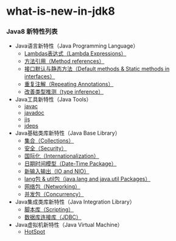 # what-is-new-in-jdk8

### Java8 新特性列表

*   Java语言新特性（Java Programming Language）
    *   [Lambdas表达式（Lambda Expressions）](http://www.iamroma.com/article/details/174d2938b5c746d3a4bb0f98242a7216#)
    *   [方法引用（Method references）](http://www.iamroma.com/article/details/174d2938b5c746d3a4bb0f98242a7216#)
    *   [接口默认与静态方法（Default methods & Static methods in interfaces）](http://www.iamroma.com/article/details/174d2938b5c746d3a4bb0f98242a7216#)
    *   [重复注解（Repeating Annotations）](http://www.iamroma.com/article/details/174d2938b5c746d3a4bb0f98242a7216#)
    *   [改善类型推测（type inference）](http://www.iamroma.com/article/details/174d2938b5c746d3a4bb0f98242a7216#)
*   Java工具新特性（Java Tools）
    *   [javac](http://www.iamroma.com/article/details/174d2938b5c746d3a4bb0f98242a7216#)
    *   [javadoc](http://www.iamroma.com/article/details/174d2938b5c746d3a4bb0f98242a7216#)
    *   [jjs](http://www.iamroma.com/article/details/174d2938b5c746d3a4bb0f98242a7216#)
    *   [jdeps](http://www.iamroma.com/article/details/174d2938b5c746d3a4bb0f98242a7216#)
*   Java基础类库新特性（Java Base Library）
    *   [集合（Collections）](http://www.iamroma.com/article/details/174d2938b5c746d3a4bb0f98242a7216#)
    *   <a href="">安全（Security）</a>
    *   <a href="">国际化（Internationalization）</a>
    *   <a href="">日期时间模型（Date-Time Package）</a>
    *   [新输入输出（IO and NIO）](http://www.iamroma.com/article/details/174d2938b5c746d3a4bb0f98242a7216#)
    *   [lang包 & util包（java.lang and java.util Packages）](http://www.iamroma.com/article/details/174d2938b5c746d3a4bb0f98242a7216#)
    *   [网络包（Networking）](http://www.iamroma.com/article/details/174d2938b5c746d3a4bb0f98242a7216#)
    *   [并发包（Concurrency）](http://www.iamroma.com/article/details/174d2938b5c746d3a4bb0f98242a7216#)
*   Java集成类库新特性（Java Integration Library）
    *   [脚本库（Scripting）](http://www.iamroma.com/article/details/174d2938b5c746d3a4bb0f98242a7216#)
    *   [数据库连接库（JDBC）](http://www.iamroma.com/article/details/174d2938b5c746d3a4bb0f98242a7216#)
*   Java虚拟机新特性（Java Virtual Machine）
    *   [HotSpot](http://www.iamroma.com/article/details/174d2938b5c746d3a4bb0f98242a7216#)
